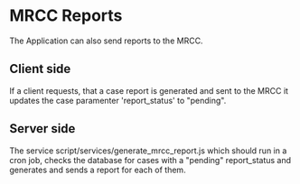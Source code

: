 MRCC Reports
============

The Application can also send reports to the MRCC.


Client side
-----------
If a client requests, that a case report is generated and sent to the MRCC it updates the case paramenter 'report_status' to "pending". 


Server side
------------
The service script/services/generate_mrcc_report.js which should run in a cron job, checks the database for cases with a "pending" report_status and generates and sends a report for each of them.